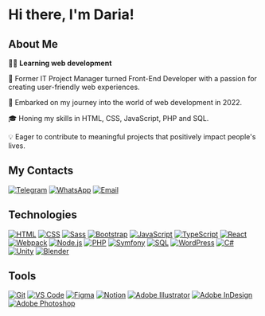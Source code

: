 # Hi there, I'm Daria!

## About Me

👩‍💻 **Learning web development**

🌟 Former IT Project Manager turned Front-End Developer with a passion for creating user-friendly web experiences.

🚀 Embarked on my journey into the world of web development in 2022.

🎓 Honing my skills in HTML, CSS, JavaScript, PHP and SQL.

💡 Eager to contribute to meaningful projects that positively impact people's lives.

## My Contacts

[![Telegram](https://img.shields.io/badge/-Telegram-2CA5E0?style=flat-square&logo=telegram&logoColor=white)](https://t.me/d_khn)
[![WhatsApp](https://img.shields.io/badge/-WhatsApp-25D366?style=flat-square&logo=whatsapp&logoColor=white)](https://wa.me/33624894858)
[![Email](https://img.shields.io/badge/-Email-red?style=flat-square&logo=gmail)](mailto:khaninadaria@gmail.com)

## Technologies

[![HTML](https://img.shields.io/badge/-HTML-E34F26?style=flat-square&logo=html5&logoColor=white)](https://developer.mozilla.org/en-US/docs/Web/HTML)
[![CSS](https://img.shields.io/badge/-CSS-1572B6?style=flat-square&logo=css3&logoColor=white)](https://developer.mozilla.org/en-US/docs/Web/CSS)
[![Sass](https://img.shields.io/badge/-Sass-CC6699?style=flat-square&logo=sass&logoColor=white)](https://sass-lang.com/)
[![Bootstrap](https://img.shields.io/badge/-Bootstrap-7952B3?style=flat-square&logo=bootstrap&logoColor=white)](https://getbootstrap.com/)
[![JavaScript](https://img.shields.io/badge/-JavaScript-F7DF1E?style=flat-square&logo=javascript&logoColor=black)](https://developer.mozilla.org/en-US/docs/Web/JavaScript)
[![TypeScript](https://img.shields.io/badge/-TypeScript-007ACC?style=flat-square&logo=typescript&logoColor=white)](https://www.typescriptlang.org/)
[![React](https://img.shields.io/badge/-React-61DAFB?style=flat-square&logo=react&logoColor=black)](https://reactjs.org/)
[![Webpack](https://img.shields.io/badge/-Webpack-8DD6F9?style=flat-square&logo=webpack&logoColor=black)](https://webpack.js.org/)
[![Node.js](https://img.shields.io/badge/-Node.js-339933?style=flat-square&logo=node.js&logoColor=white)](https://nodejs.org/)
[![PHP](https://img.shields.io/badge/-PHP-777BB4?style=flat-square&logo=php&logoColor=white)](https://www.php.net/)
[![Symfony](https://img.shields.io/badge/-Symfony-000000?style=flat-square&logo=symfony&logoColor=white)](https://symfony.com/)
[![SQL](https://img.shields.io/badge/-SQL-003B57?style=flat-square&logo=postgresql&logoColor=white)](https://en.wikipedia.org/wiki/SQL)
[![WordPress](https://img.shields.io/badge/-WordPress-21759B?style=flat-square&logo=wordpress&logoColor=white)](https://wordpress.org/)
[![C#](https://img.shields.io/badge/-CSharp-239120?style=flat-square&logo=c-sharp&logoColor=white)](https://learn.microsoft.com/en-us/dotnet/csharp/)
[![Unity](https://img.shields.io/badge/-Unity-000000?style=flat-square&logo=unity&logoColor=white)](https://unity.com/)
[![Blender](https://img.shields.io/badge/-Blender-F5792A?style=flat-square&logo=blender&logoColor=white)](https://www.blender.org/)

## Tools

[![Git](https://img.shields.io/badge/-Git-F05032?style=flat-square&logo=git&logoColor=white)](https://git-scm.com/)
[![VS Code](https://img.shields.io/badge/-VS_Code-007ACC?style=flat-square&logo=visual-studio-code&logoColor=white)](https://code.visualstudio.com/)
[![Figma](https://img.shields.io/badge/-Figma-F24E1E?style=flat-square&logo=figma&logoColor=white)](https://www.figma.com/)
[![Notion](https://img.shields.io/badge/-Notion-000000?style=flat-square&logo=notion&logoColor=white)](https://www.notion.so/)
[![Adobe Illustrator](https://img.shields.io/badge/-Illustrator-FF9A00?style=flat-square&logo=adobe-illustrator&logoColor=white)](https://www.adobe.com/products/illustrator.html)
[![Adobe InDesign](https://img.shields.io/badge/-InDesign-FF3366?style=flat-square&logo=adobe-indesign&logoColor=white)](https://www.adobe.com/products/indesign.html)
[![Adobe Photoshop](https://img.shields.io/badge/-Photoshop-31A8FF?style=flat-square&logo=adobe-photoshop&logoColor=white)](https://www.adobe.com/products/photoshop.html)
